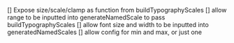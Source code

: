 [] Expose size/scale/clamp as function from buildTypographyScales
[] allow range to be inputted into generateNamedScale to pass buildTypographyScales
[] allow font size and width to be inputted into generatedNamedScales
[] allow config for min and max, or just one
